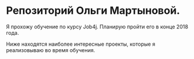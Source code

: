# Репозиторий Ольги Мартыновой.

Я прохожу обучение по курсу Job4j. Планирую пройти его в конце 2018 года.

Ниже находятся наиболее интересные проекты, которые я реализовываю во время обучения.
